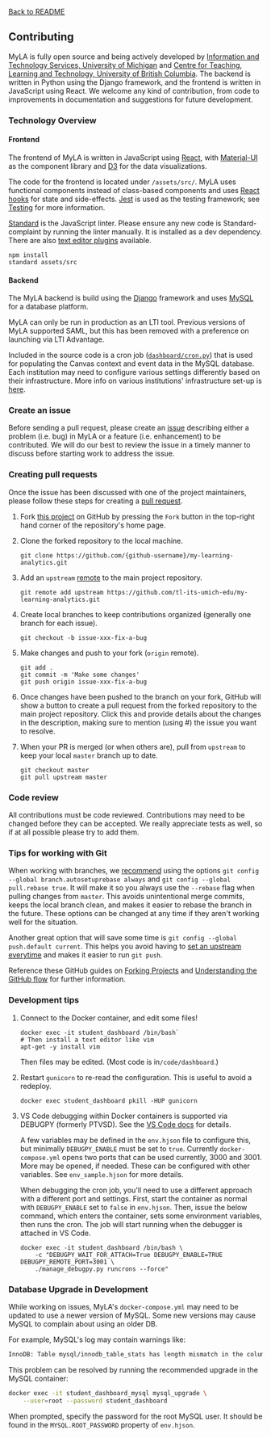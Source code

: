 [Back to README](../README.md)

## Contributing

MyLA is fully open source and being actively developed by
[Information and Technology Services, University of Michigan](https://its.umich.edu/) and
[Centre for Teaching, Learning and Technology, University of British Columbia](https://ctlt.ubc.ca/).
The backend is written in Python using the Django framework,
and the frontend is written in JavaScript using React.
We welcome any kind of contribution, from code to improvements in documentation and suggestions for future development.

### Technology Overview

#### Frontend

The frontend of MyLA is written in JavaScript using [React](https://reactjs.org/), with
[Material-UI](https://material-ui.com/) as the component library and [D3](https://d3js.org/) for the data visualizations.

The code for the frontend is located under `/assets/src/`.
MyLA uses functional components instead of class-based components and
uses [React hooks](https://reactjs.org/docs/hooks-intro.html) for state and side-effects.
[Jest](https://jestjs.io/) is used as the testing framework; see [Testing](testing.md) for more information.

[Standard](https://standardjs.com/) is the JavaScript linter.
Please ensure any new code is Standard-complaint by running the linter manually. It is installed as a dev dependency.
There are also [text editor plugins](https://standardjs.com/index.html#are-there-text-editor-plugins) available.

```
npm install
standard assets/src
```

#### Backend

The MyLA backend is build using the [Django](https://www.djangoproject.com/) framework and
uses [MySQL](https://www.mysql.com/) for a database platform.

MyLA can only be run in production as an LTI tool. Previous versions of MyLA supported SAML,
but this has been removed with a preference on launching via LTI Advantage.

Included in the source code is a cron job ([`dashboard/cron.py`](../dashboard/cron.py)) that is used for
populating the Canvas context and event data in the MySQL database.
Each institution may need to configure various settings differently based on their infrastructure.
More info on various institutions' infrastructure set-up is
[here](https://github.com/tl-its-umich-edu/my-learning-analytics/wiki/Deploy:-Institution-Architectures).

### Create an issue

Before sending a pull request, please create an
[issue](https://github.com/tl-its-umich-edu/my-learning-analytics/issues/new)
describing either a problem (i.e. bug) in MyLA or a feature (i.e. enhancement) to be contributed.
We will do our best to review the issue in a timely manner to discuss before starting work to address the issue.

### Creating pull requests

Once the issue has been discussed with one of the project maintainers, please follow these steps for creating a
[pull request](https://github.com/tl-its-umich-edu/my-learning-analytics/pulls).

1. Fork [this project](https://github.com/tl-its-umich-edu/my-learning-analytics) on GitHub by pressing the
`Fork` button in the top-right hand corner of the repository's home page.

1. Clone the forked repository to the local machine.
    ```
    git clone https://github.com/{github-username}/my-learning-analytics.git
    ```

1. Add an `upstream` [remote](https://git-scm.com/book/en/v2/Git-Basics-Working-with-Remotes) to the
main project repository.
    ```
    git remote add upstream https://github.com/tl-its-umich-edu/my-learning-analytics.git
    ```

1. Create local branches to keep contributions organized (generally one branch for each issue).
    ```
    git checkout -b issue-xxx-fix-a-bug
    ```

1. Make changes and push to your fork (`origin` remote).
    ```
    git add .
    git commit -m 'Make some changes'
    git push origin issue-xxx-fix-a-bug
    ```

1. Once changes have been pushed to the branch on your fork,
GitHub will show a button to create a pull request from the forked repository to the main project repository.
Click this and provide details about the changes in the description,
making sure to mention (using #) the issue you want to resolve.

1. When your PR is merged (or when others are), pull from `upstream` to keep your local `master` branch up to date.
    ```
    git checkout master
    git pull upstream master
    ```

### Code review

All contributions must be code reviewed. Contributions may need to be changed before they can be accepted.
We really appreciate tests as well, so if at all possible please try to add them.

### Tips for working with Git

When working with branches, we
[recommend](https://randyfay.com/content/simpler-rebasing-avoiding-unintentional-merge-commits)
using the options `git config --global branch.autosetuprebase always` and `git config --global pull.rebase true`.
It will make it so you always use the `--rebase` flag when pulling changes from `master`.
This avoids unintentional merge commits, keeps the local branch clean,
and makes it easier to rebase the branch in the future.
These options can be changed at any time if they aren't working well for the situation.

Another great option that will save some time is `git config --global push.default current`.
This helps you avoid having to [set an upstream everytime](https://www.jvt.me/posts/2019/09/22/git-push-matching/)
and makes it easier to run `git push`.

Reference these GitHub guides on [Forking Projects](https://guides.github.com/activities/forking/) and
[Understanding the GitHub flow](https://guides.github.com/introduction/flow/) for further information.

### Development tips

1. Connect to the Docker container, and edit some files!
    ```
    docker exec -it student_dashboard /bin/bash`
    # Then install a text editor like vim
    apt-get -y install vim
    ```

    Then files may be edited. (Most code is in`/code/dashboard`.)

1. Restart `gunicorn` to re-read the configuration. This is useful to avoid a redeploy.

    `docker exec student_dashboard pkill -HUP gunicorn`

1. VS Code debugging within Docker containers is supported via DEBUGPY (formerly PTVSD).
See the [VS Code docs](https://code.visualstudio.com/docs/python/debugging#_remote-debugging) for details.

    A few variables may be defined in the `env.hjson` file to configure this, but
    minimally `DEBUGPY_ENABLE` must be set to `true`.
    Currently `docker-compose.yml` opens two ports that can be used currently, 3000 and 3001.
    More may be opened, if needed. These can be configured with other variables.
    See `env_sample.hjson` for more details.

    When debugging the cron job, you'll need to use a different approach with a different port and settings.
    First, start the container as normal with `DEBUGPY_ENABLE` set to `false` in `env.hjson`.
    Then, issue the below command, which enters the container, sets some environment variables, then
    runs the cron. The job will start running when the debugger is attached in VS Code.
    ```
    docker exec -it student_dashboard /bin/bash \
        -c "DEBUGPY_WAIT_FOR_ATTACH=True DEBUGPY_ENABLE=TRUE DEBUGPY_REMOTE_PORT=3001 \
        ./manage_debugpy.py runcrons --force"
    ```

### Database Upgrade in Development

While working on issues, MyLA's `docker-compose.yml` may need to be updated to use a newer version of MySQL.
Some new versions may cause MySQL to complain about using an older DB.

For example, MySQL's log may contain warnings like:

```txt
InnoDB: Table mysql/innodb_table_stats has length mismatch in the column name table_name.  Please run mysql_upgrade
```

This problem can be resolved by running the recommended upgrade in the MySQL container:

```sh
docker exec -it student_dashboard_mysql mysql_upgrade \
    --user=root --password student_dashboard
```

When prompted, specify the password for the root MySQL user.
It should be found in the `MYSQL.ROOT_PASSWORD` property of `env.hjson`.
